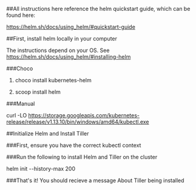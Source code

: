 ##All instructions here reference the helm quickstart guide, which can be found here:

https://helm.sh/docs/using_helm/#quickstart-guide

##First, install helm locally in your computer

The instructions depend on your OS. See https://helm.sh/docs/using_helm/#installing-helm

###Choco

1) choco install kubernetes-helm

2) scoop install helm

###Manual

curl -LO https://storage.googleapis.com/kubernetes-release/release/v1.13.10/bin/windows/amd64/kubectl.exe

##Initialize Helm and Install Tiller

###First, ensure you have the correct kubectl context

###Run the following to install Helm and Tiller on the cluster

helm init --history-max 200

###That's it! You should recieve a message About Tiller being installed

